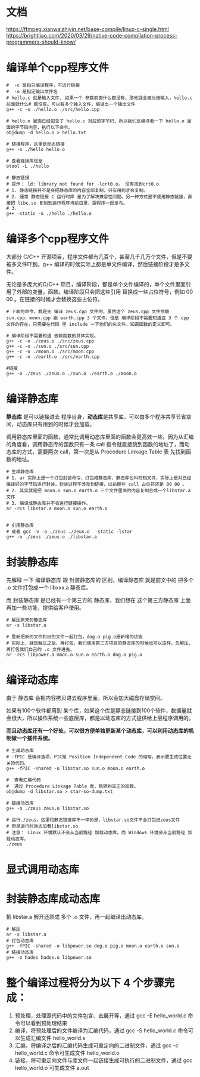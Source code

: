 # 文档
https://ffmpeg.xianwaizhiyin.net/base-compile/linux-c-single.html
https://brightliao.com/2020/03/29/native-code-compilation-process-programmers-should-know/

# 编译单个cpp程序文件
```shell
#  -c 是指只编译程序，不进行链接
#  -o 是指定输出文件名
# hello.c 就是输入文件, 如果一个 参数前面什么都没有，那他就会被当做输入，hello.c 前面就什么# 都没有。可以有多个输入文件，编译出一个输出文件
g++ -c -o ./hello.o ./src/hello.cpp

# hello.o 里面已经包含了 hello.c 对应的字节码，所以我们反编译看一下 hello.o 里面的字节码内容，执行以下命令。
objdump -d hello.o > hello.txt

# 链接程序，这里是动态链接
g++ -o ./hello hello.o

# 查看链接库信息
otool -L ./hello

# 静态链接
# 提示： ld: library not found for -lcrt0.o， 没有找到crt0.o
# 1. 静态链接并不是会把静态库的内容全部复制，只有用到才会复制。
# 2. 通常 静态链接 C 运行时库 是为了解决兼容性问题。另一种方式是不使用静态链接，直接把 libc.so 复制到运行程序当前目录，跟程序一起发布。
# 3. 
g++ -static -o ./hello ./hello.o 
```

# 编译多个cpp程序文件
大部分 C/C++ 开源项目，程序文件都有几百个，甚至几千几万个文件，但是不要被多文件吓到。g++ 编译的时候实际上都是单文件编译，然后链接阶段才是多文件。

无论是多庞大的C/C++ 项目，编译阶段，都是单个文件编译的，单个文件里面引用了外部的变量，函数。编译阶段只会把这些引用 替换成一些占位符号，例如 00 00 。在链接的时候才会替换这些占位符。

```shell
# 下面的命令，我是先 编译 zeus.cpp 文件的，虽然这个 zeus.cpp 文件依赖 sun.cpp，moon.cpp 跟 earth.cpp 3 个文件，但是 编译阶段不需要知道这 3 个 cpp 文件的存在，只需要在代码 里 include 一下他们的头文件，知道函数的定义即可。

# 编译阶段不需要知道 依赖函数的具体实现。
g++ -c -o ./zeus.o ./src/zeus.cpp
g++ -c -o ./sun.o ./src/sun.cpp
g++ -c -o ./moon.o ./src/moon.cpp
g++ -c -o ./earth.o ./src/earth.cpp

#链接
g++ -o ./zeus ./zeus.o ./sun.o ./earth.o ./moon.o
```

# 编译静态库
**静态库** 是可以链接进去 程序自身，**动态库**是共享库，可以由多个程序共享节省空间，动态库只有用到的时候才会加载。

调用静态库里面的函数，通常比调用动态库里面的函数会更高效一些。因为从汇编的角度看，调用静态库的函数只有一条 call 指令就直接跳到函数的地址了，而动态库的方式，需要两次 call，第一次是从 Procedure Linkage Table 表 先找到函数的地址。


```shell
# 生成静态库
# 1. ar 实际上是一个打包封装命令，打包成静态库，静态库也叫归档文件，实际上是对已经编译好的字节码进行封装，封装过程不涉及到链接，以前那些 call 占位符还是 00 00 。
# 2. 其实就是把 moon.o sun.o earth.o 三个文件里面的内容复制合成一个libstar.a文件
# 3. 编译成静态库并不会进行链接操作。
ar -rcs libstar.a moon.o sun.o earth.o


# 引用静态库
# 或者 gcc -v -o ./zeus ./zeus.o  -static -lstar
g++ -o ./zeus ./zeus.o ./libstar.a

```


# 封装静态库
先解释 一下 编译静态库 跟 封装静态库的 区别，编译静态库 就是前文中的 把多个 .o 文件打包成一个 libxxx.a 静态库。

而 封装静态库 是已经有一个第三方的 静态库，我们想在 这个第三方静态库 上面再加一些功能，提供给客户使用。

```shell
# 解压原来的静态库
ar -x libstar.a

# 重新把新的文件和旧的文件一起打包，dog.o pig.o是新增的功能
# 实际上，就是解压之后，再打包，我们使用第三方项目的静态库的时候也可以这样，先解压，再打包我们自己的 .o 文件进去。
ar -rcs libpower.a moon.o sun.o earth.o dog.o pig.o
```


# 编译动态库
由于 静态库 会把内容拷贝进去程序里面，所以会加大磁盘存储空间。

如果有100个软件都用到 某个库，如果这个库是静态链接到100个软件，数据量就会很大，所以操作系统一些底层库，都是以动态库的方式提供给上层程序调用的。

**而且动态库还有一个好处，可以很方便单独更新某个动态库，可以利用动态库的机制做一个插件系统。**

```shell
# 生成动态库
# -fPIC 是编译选项，PIC是 Position Independent Code 的缩写，表示要生成位置无关的代码。
g++ -fPIC -shared -o libstar.so sun.o moon.o earth.o

#  查看汇编代码
#  通过 Procedure Linkage Table 表，跳转到真正的函数。
objdump -d libstar.so > star-so-dump.txt

# 链接动态库
g++ -o ./zeus zeus.o libstar.so

# 运行./zeus，这里和静态链接库不一样的是，libstar.so文件不会打包进zeus文件
# 而是运行时动态加载libstar.so
# 注意： Linux 环境默认不会从当前路径 加载动态库。而 Windows 环境会从当前路径 加载动态库。
./zeus
```

# 显式调用动态库

# 封装静态库成动态库
把 libstar.a 解开还原成 多个 .o 文件，再一起编译出动态库。
```shell
# 解压
ar -x libstar.a
# 打包动态库
g++ -fPIC -shared -o libpower.so dog.o pig.o moon.o earth.o sun.o
# 链接动态库
g++ -o hades hades.o libpower.so
```


# 整个编译过程将分为以下 4 个步骤完成：

1. 预处理，处理源代码中的文件包含、宏展开等，通过 gcc -E hello_world.c 命令可以看到预处理结果
2. 编译，将预处理后的文件编译为汇编代码，通过 gcc -S hello_world.c 命令可以生成汇编文件 hello_world.s
3. 汇编，将编译之后的汇编代码生成可重定向的二进制文件，通过 gcc -c hello_world.c 命令可生成文件 hello_world.o
4. 链接，将可重定向文件与库文件一起链接生成可执行的二进制文件，通过 gcc hello_world.o 可生成文件 a.out
